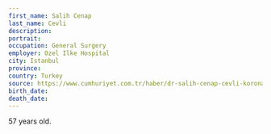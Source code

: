 ```yaml
---
first_name: Salih Cenap
last_name: Cevli
description: 
portrait: 
occupation: General Surgery
employer: Ozel Ilke Hospital
city: Istanbul
province: 
country: Turkey
source: https://www.cumhuriyet.com.tr/haber/dr-salih-cenap-cevli-koronaviruse-yenik-dustu-1741165
birth_date: 
death_date: 
---
```


57 years old.